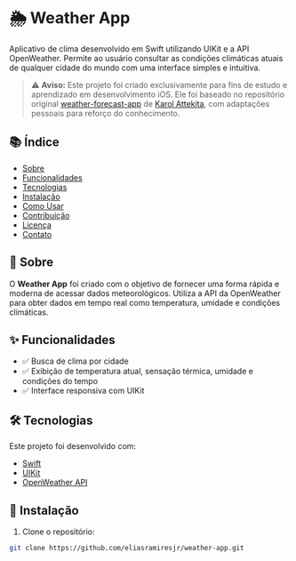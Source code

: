# 🌦️ Weather App

Aplicativo de clima desenvolvido em Swift utilizando UIKit e a API OpenWeather. Permite ao usuário consultar as condições climáticas atuais de qualquer cidade do mundo com uma interface simples e intuitiva.

> ⚠️ **Aviso:** Este projeto foi criado exclusivamente para fins de estudo e aprendizado em desenvolvimento iOS. Ele foi baseado no repositório original [weather-forecast-app](https://github.com/Bullas/weather-forecast-app) de [Karol Attekita](https://github.com/Bullas), com adaptações pessoais para reforço do conhecimento.


## 📚 Índice

- [Sobre](#sobre)
- [Funcionalidades](#funcionalidades)
- [Tecnologias](#tecnologias)
- [Instalação](#instalação)
- [Como Usar](#como-usar)
- [Contribuição](#contribuição)
- [Licença](#licença)
- [Contato](#contato)

## 🧠 Sobre

O **Weather App** foi criado com o objetivo de fornecer uma forma rápida e moderna de acessar dados meteorológicos. Utiliza a API da OpenWeather para obter dados em tempo real como temperatura, umidade e condições climáticas.

## ✨ Funcionalidades

- ✅ Busca de clima por cidade
- ✅ Exibição de temperatura atual, sensação térmica, umidade e condições do tempo
- ✅ Interface responsiva com UIKit

## 🛠 Tecnologias

Este projeto foi desenvolvido com:

- [Swift](https://developer.apple.com/swift/)
- [UIKit](https://developer.apple.com/documentation/uikit)
- [OpenWeather API](https://openweathermap.org/api)

## 🧰 Instalação

1. Clone o repositório:

```bash
git clone https://github.com/eliasramiresjr/weather-app.git
